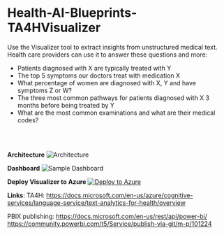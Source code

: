 # Health-AI-Blueprints-TA4HVisualizer


Use the Visualizer tool to extract insights from unstructured medical text. 
Health care providers can use it to answer these questions and more:

* Patients diagnosed with X are typically treated with Y
* The top 5 symptoms our doctors treat with medication X
* What percentage of women are diagnosed with X, Y and have symptoms Z or W?
* The three most common pathways for patients diagnosed with X 3 months before being treated by Y
* What are the most common examinations and what are their medical codes?
 
 <br><br>

**Architecture**
![Architecture](https://github.com/pazinio/Health-AI-Blueprints-TA4HVisualizer/blob/main/img12.png)


**Dashboard**
![Sample Dashboard](https://github.com/pazinio/Health-AI-Blueprints-TA4HVisualizer/blob/main/img11.png)

**Deploy Visualizer to Azure**
[![Deploy to Azure](https://aka.ms/deploytoazurebutton)](https%3A%2F%2Fraw.githubusercontent.com%2Fpazinio%2FHealth-AI-Blueprints-TA4HVisualizer%2Fmain%2Fazuredeploy.json)

**Links**:
TA4H:
https://docs.microsoft.com/en-us/azure/cognitive-services/language-service/text-analytics-for-health/overview

PBIX publishing:
https://docs.microsoft.com/en-us/rest/api/power-bi/
https://community.powerbi.com/t5/Service/publish-via-git/m-p/101224


